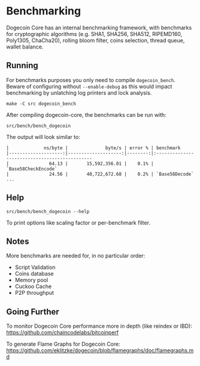 Benchmarking
============

Dogecoin Core has an internal benchmarking framework, with benchmarks
for cryptographic algorithms (e.g. SHA1, SHA256, SHA512, RIPEMD160, Poly1305, ChaCha20), rolling bloom filter, coins selection,
thread queue, wallet balance.

Running
---------------------

For benchmarks purposes you only need to compile `dogecoin_bench`. Beware of configuring without `--enable-debug` as this would impact
benchmarking by unlatching log printers and lock analysis.

    make -C src dogecoin_bench

After compiling dogecoin-core, the benchmarks can be run with:

    src/bench/bench_dogecoin

The output will look similar to:
```
|             ns/byte |              byte/s | error % | benchmark
|--------------------:|--------------------:|--------:|:----------------------------------------------
|               64.13 |       15,592,356.01 |    0.1% | `Base58CheckEncode`
|               24.56 |       40,722,672.68 |    0.2% | `Base58Decode`
...
```

Help
---------------------

    src/bench/bench_dogecoin --help

To print options like scaling factor or per-benchmark filter.

Notes
---------------------
More benchmarks are needed for, in no particular order:
- Script Validation
- Coins database
- Memory pool
- Cuckoo Cache
- P2P throughput

Going Further
--------------------

To monitor Dogecoin Core performance more in depth (like reindex or IBD): https://github.com/chaincodelabs/bitcoinperf

To generate Flame Graphs for Dogecoin Core: https://github.com/eklitzke/dogecoin/blob/flamegraphs/doc/flamegraphs.md
